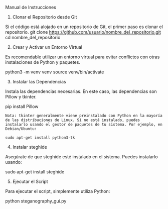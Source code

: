 Manual de Instrucciones
1. Clonar el Repositorio desde Git

Si el código está alojado en un repositorio de Git, el primer paso es clonar el repositorio.
git clone https://github.com/usuario/nombre_del_repositorio.git
cd nombre_del_repositorio

2. Crear y Activar un Entorno Virtual

Es recomendable utilizar un entorno virtual para evitar conflictos con otras instalaciones de Python y paquetes.

python3 -m venv venv
source venv/bin/activate

3. Instalar las Dependencias

Instala las dependencias necesarias. En este caso, las dependencias son Pillow y tkinter.

pip install Pillow

    Nota: tkinter generalmente viene preinstalado con Python en la mayoría de las distribuciones de Linux. Si no está instalado, puedes instalarlo usando el gestor de paquetes de tu sistema. Por ejemplo, en Debian/Ubuntu:

    sudo apt-get install python3-tk

4. Instalar steghide

Asegúrate de que steghide esté instalado en el sistema. Puedes instalarlo usando:

sudo apt-get install steghide

5. Ejecutar el Script

Para ejecutar el script, simplemente utiliza Python:

python steganography_gui.py
